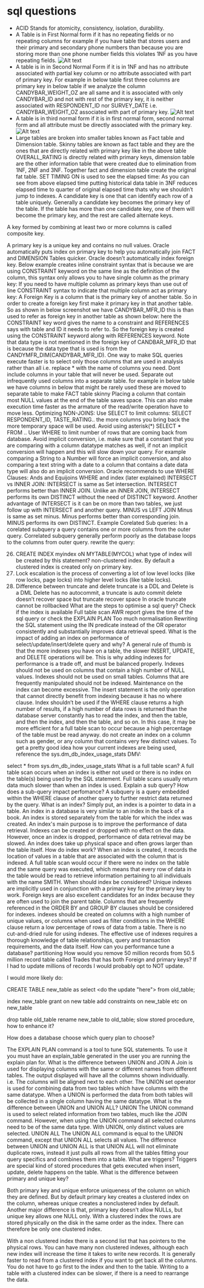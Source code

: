 # sql questions

 - ACID Stands for atomicity, consistency, isolation, durability.
 - A Table is in First Normal form if it has no repeating fields or no repeating columns for example if you have table that stores users and their primary and secondary phone numbers than because you are storing more than one phone number fields this violates 1NF as you have repeating fields.
 ![Alt text](images/1nf.png?raw=true "1NF")
 - A table is in in Second Normal Form if it is in 1NF and has no attribute associated with partial key column or no attribute associated with part of primary key. For example in below table first three columns are primary key in below table if we analyze the column CANDYBAR_WEIGHT_OZ are all same and it is associated with only CANDYBAR_ID and not with rest of the primary key, it is neither associated with RESPONDENT_ID nor SURVEY_DATE i.e. CANDYBAR_WEIGHT_OZ associated with part of primary key. 
 ![Alt text](images/2nf.png?raw=true "2NF")
 - A table is in third normal form if it is in first normal form, second normal form and all attribute must be directly associated with the primary key.
 ![Alt text](images/3nf.png?raw=true "3NF")
 - Large tables are broken into smaller tables known as Fact table and Dimension table. Skinny tables are known as fact table and they are the ones that are directly related with primary key like in the above table OVERALL_RATING is directly related with primary
keys, dimension table are the other information table that were created due to elimination from 1NF, 2NF and 3NF. Together fact and dimension table create the original fat table.
SET TIMING ON is used to see the elapsed time:
As you can see from above elapsed time putting historical data table in 3NF reduces elapsed time to quarter of original elapsed time thats why we shouldn’t jump to indexes.
A candidate key is one that can identify each row of a table uniquely.
Generally a candidate key becomes the primary key of the table. If the table has more than one candidate key, one of them will become the primary key, and the rest are called alternate  keys. 

A key formed by combining at least two or more columns is called composite key.

A primary key is a unique key and contains no null values.
Oracle automatically puts index on primary key to help you automatically join FACT and DIMENSION Tables quicker. Oracle doesn’t automatically index foreign key.
Below example creates inline constraint syntax that is because we are using CONSTRAINT keyword on the same line as the definition of the column, this syntax only allows you to have single column as the primary key:
If you need to have multiple column as primary keys than use out of line CONSTRAINT syntax to indicate that multiple column act as primary key:
A Foreign Key is a column that is the primary key of another table. So in order to create a foreign key first make it primary key in that another table. So as shown in below screenshot we have CANDYBAR_MFR_ID this is than used to refer as foreign key in another table as shown below: here the CONSTRAINT key word gives the name to a constraint and REFERENCES says with table and ID it needs to refer to. So the foreign key is created using the CONSTRAINT keyword along with REFERENCES keyword. Note that data type is not mentioned in the foreign key of CANDBAR_MFR_ID that is because the data type that is used is from the CANDYMFR_DIM(CANDYBAR_MFR_ID).
One way to make SQL queries execute faster is to select only those columns that are used in analysis rather than all i.e. replace * with the name of columns you need.
Dont include columns in your table that will never be used. Separate out infrequently used columns into a separate table. for example in below table we have columns in below that might be rarely used these are moved to separate table to make FACT table skinny 
Placing a column that contain most NULL values at the end of the table saves space. This can also make execution time faster as the armature of the read/write operation have to move less.
Optimizing NON-JOINS:
Use SELECT to limit columns: SELECT RESPONDENT_ID, TASTE_RATING.. the more columns you bring back the more temporary space will be used.
Avoid using asterisk(*) SELECT * FROM .. 
User WHERE to limit number of rows that are coming back from database.
Avoid implicit conversion, i.e. make sure that a constant that you are comparing with a column datatype matches as well, if not an implicit conversion will happen and this will slow down your query. For example comparing a String to a Number will force an implicit conversion, and also comparing a text string with a date to a column that contains a date data type will also do an implicit conversion.
Oracle recommends to use WHERE Clauses: Ands and Equijoins
WHERE and index (later explained)
INTERSECT vs INNER JOIN: 
INTERSECT is same as Set intersection.
INTERSECT performs better than INNER JOIN.
Unlike an iNNER JOIN, INTERSECT performs its own DISTINCT without the need of DISTINCT keyword. 
Another advantage of INTERSECT is it can be on more than two tables, we just follow up with INTERSECT and another query.
MINUS vs LEFT JOIN
Minus is same as set minus.
Minus performs better than corresponding join.
MINUS performs its own DISTINCT.
Example 
Corelated Sub queries:
In a corelated subquery a query contains one or more columns from the outer query. Correlated subquery generally perform poorly as the database loops to the columns from outer query. 
rewrite the query:

26. CREATE INDEX myindex oN MYTABLE(MYCOL) what type of index will be created by this statement?
non-clustered index. By default a clustered index is created only on primary key.
27. Lock escalation is the process of converting a lot of low level locks (like row locks, page locks) into higher level locks (like table locks). 
28. Difference between truncate and delete
truncate is a DDL and Delete is a DML
Delete has no autocommit, a truncate is auto commit
delete doesn’t recover space but truncate recover space
In oracle truncate cannot be rollbacked
What are the steps to optimise a sql query?
Check if the index is available
Full table scan
AWR report gives the time of the sql query or check the EXPLAIN PLAN
Too much normalisation
Rewriting the SQL statement using the IN predicate instead of the OR operator consistently and substantially improves data retrieval speed.
What is the impact of adding an index on performance of select/update/insert/delete query and why?
A general rule of thumb is that the more indexes you have on a table, the slower INSERT, UPDATE, and DELETE operations will be. This is why adding indexes for performance is a trade off, and must be balanced properly.
Indexes should not be used on columns that contain a high number of NULL values.
Indexes should not be used on small tables.
Columns that are frequently manipulated should not be indexed. Maintenance on the index can become excessive.
The insert statement is the only operation that cannot directly benefit from indexing because it has no where clause.
Index shouldn’t be used if the WHERE clause returns a high number of results, if a high number of data rows is returned than the database server constantly has to read the index, and then the table, and then the index, and then the table, and so on. In this case, it may be more efficient for a full table scan to occur because a high percentage of the table must be read anyway.
do not create an index on a column such as gender, or any column that contains very few distinct values.
To get a pretty good idea how your current indexes are being used, reference the sys.dm_db_index_usage_stats DMV:

select * from sys.dm_db_index_usage_stats
What is a full table scan?
A full table scan occurs when an index is either not used or there is no index on the table(s) being used by the SQL statement. Full table scans usually return data much slower than when an index is used.
Explain a sub query? How does a sub-query impact perfomance?
A subquery is a query embedded within the WHERE clause of another query to further restrict data returned by the query. 
What is an index?
Simply put, an index is a pointer to data in a table. An index in a database is very similar to an index in the back of a book.
An index is stored separately from the table for which the index was created. An index's main purpose is to improve the performance of data retrieval. Indexes can be created or dropped with no effect on the data. However, once an index is dropped, performance of data retrieval may be slowed. An index does take up physical space and often grows larger than the table itself.
How do index work?
When an index is created, it records the location of values in a table that are associated with the column that is indexed. A full table scan would occur if there were no index on the table and the same query was executed, which means that every row of data in the table would be read to retrieve information pertaining to all individuals with the name SMITH.
When should index be considered?
Unique indexes are implicitly used in conjunction with a primary key for the primary key to work. 
Foreign keys are also excellent candidates for an index because they are often used to join the parent table. 
Columns that are frequently referenced in the ORDER BY and GROUP BY clauses should be considered for indexes. 
indexes should be created on columns with a high number of unique values, or columns when used as filter conditions in the WHERE clause return a low percentage of rows of data from a table.
There is no cut-and-dried rule for using indexes. The effective use of indexes requires a thorough knowledge of table relationships, query and transaction requirements, and the data itself.
How can you performance tune a database?
partitioning
How would you remove 50 million records from 50.5 million record table called Trades that has both Foreign and primary keys?
If I had to update millions of records I would probably opt to NOT update.

I would more likely do:

CREATE TABLE new_table as select <do the update "here"> from old_table;

index new_table
grant on new table
add constraints on new_table
etc on new_table

drop table old_table
rename new_table to old_table;
slow stored procedure, how to enhance it?

How does a database choose which query plan to choose?

The EXPLAIN PLAN command is a tool to tune SQL statements. To use it you must have an explain_table generated in the user you are running the explain plan for. 
What is the difference between UNION and JOIN
A Join is used for displaying columns with the same or different names from different tables. The output displayed will have all the columns shown individually. i.e. The columns will be aligned next to each other.
The UNION set operator is used for combining data from two tables which have columns with the same datatype. When a UNION is performed the data from both tables will be collected in a single column having the same datatype.
What is the difference between UNION and UNION ALL?
UNION
   The UNION command is used to select related information from two tables, much like the JOIN command. However, when using the UNION command all selected columns need to be of the same data type. With UNION, only distinct values are selected.
UNION ALL
     The UNION ALL command is equal to the UNION command, except that UNION ALL selects all values.
The difference between UNION and UNION ALL is that UNION ALL will not eliminate duplicate rows, instead it just pulls all rows from all the tables fitting your query specifics and combines them into a table.
What are triggers?
Triggers are special kind of stored procedures that gets executed when insert, update, delete happens on the table.
What is the difference between primary and unique key?

Both primary key and unique enforce uniqueness of the column on which they are defined. But by default primary key creates a clustered index on the column, whereas unique creates a nonclustered index by default. Another major difference is that, primary key doesn't allow NULLs, but unique key allows one NULL only.
With a clustered index the rows are stored physically on the disk in the same order as the index. There can therefore be only one clustered index.

With a non clustered index there is a second list that has pointers to the physical rows. You can have many non clustered indexes, although each new index will increase the time it takes to write new records.  It is generally faster to read from a clustered index if you want to get back all the columns. You do not have to go first to the index and then to the table. Writing to a table with a clustered index can be slower, if there is a need to rearrange the data.


